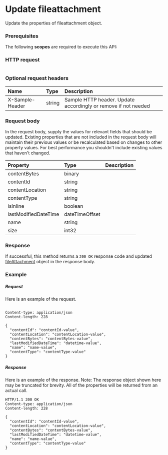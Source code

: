 # Update fileattachment

Update the properties of fileattachment object.
### Prerequisites
The following **scopes** are required to execute this API: 
### HTTP request
<!-- { "blockType": "ignored" } -->
```http

```
### Optional request headers
| Name       | Type | Description|
|:-----------|:------|:----------|
| X-Sample-Header  | string  | Sample HTTP header. Update accordingly or remove if not needed|

### Request body
In the request body, supply the values for relevant fields that should be updated. Existing properties that are not included in the request body will maintain their previous values or be recalculated based on changes to other property values. For best performance you shouldn't include existing values that haven't changed.

| Property	   | Type	|Description|
|:---------------|:--------|:----------|
|contentBytes|binary||
|contentId|string||
|contentLocation|string||
|contentType|string||
|isInline|boolean||
|lastModifiedDateTime|dateTimeOffset||
|name|string||
|size|int32||

### Response
If successful, this method returns a `200 OK` response code and updated [fileAttachment](../resources/fileattachment.md) object in the response body.
### Example
##### Request
Here is an example of the request.
<!-- {
  "blockType": "request",
  "name": "update_fileattachment"
}-->
```http

Content-type: application/json
Content-length: 228

{
  "contentId": "contentId-value",
  "contentLocation": "contentLocation-value",
  "contentBytes": "contentBytes-value",
  "lastModifiedDateTime": "datetime-value",
  "name": "name-value",
  "contentType": "contentType-value"
}
```
##### Response
Here is an example of the response. Note: The response object shown here may be truncated for brevity. All of the properties will be returned from an actual call.
<!-- {
  "blockType": "response",
  "truncated": true,
  "@odata.type": "microsoft.graph.fileattachment"
} -->
```http
HTTP/1.1 200 OK
Content-type: application/json
Content-length: 228

{
  "contentId": "contentId-value",
  "contentLocation": "contentLocation-value",
  "contentBytes": "contentBytes-value",
  "lastModifiedDateTime": "datetime-value",
  "name": "name-value",
  "contentType": "contentType-value"
}
```

<!-- uuid: 8fcb5dbc-d5aa-4681-8e31-b001d5168d79
2015-10-25 14:57:30 UTC -->
<!-- {
  "type": "#page.annotation",
  "description": "Update fileattachment",
  "keywords": "",
  "section": "documentation",
  "tocPath": ""
}-->